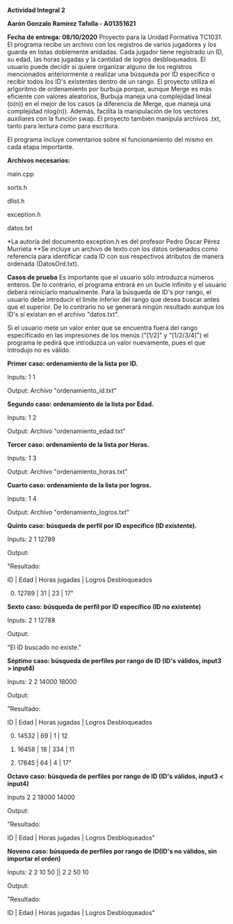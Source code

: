 **Actividad Integral 2**

**Aarón Gonzalo Ramírez Tafolla - A01351621**

**Fecha de entrega: 08/10/2020**
Proyecto para la Unidad Formativa TC1031. El programa recibe un archivo con los registros de varios jugadores y los guarda en listas doblemente anidadas. 
Cada jugador tiene registrado un ID, su edad, las horas jugadas y la cantidad de logros desbloqueados. El usuario puede decidir si quiere organizar alguno de los
registros mencionados anteriormente o realizar una búsqueda por ID específico o recibir todos los ID's existentes dentro de un rango. El proyecto utiliza el arlgoritmo
de ordenamiento por burbuja porque, aunque Merge es más eficiente con valores aleatorios, Burbuja maneja una complejidad lineal (o(n)) en el mejor de los casos
(a diferencia de Merge, que maneja una complejidad nlog(n)). Además, facilita la manipulación de los vectores auxiliares con la función swap. El proyecto también
manipula archivos .txt, tanto para lectura como para escritura.

El programa incluye comentarios sobre el funcionamiento del mismo en cada etapa importante.

**Archivos necesarios:**

main.cpp

sorts.h

dlist.h

exception.h

datos.txt

*La autoría del documento exception.h es del profesor Pedro Óscar Pérez Murrieta
**Se incluye un archivo de texto con los datos ordenados como referencia para identificar cada ID con sus respectivos atributos de manera ordenada (DatosOrd.txt).

**Casos de prueba**
Es importante que el usuario sólo introduzca números enteros. De lo contrario, el programa entrará en un bucle infinito y el usuario deberá reiniciarlo manualmente.
Para la búsqueda de ID's por rango, el usuario debe introducir el límite inferior del rango que desea buscar antes que el superior. De lo contrario no se generará
ningún resultado aunque los ID's sí existan en el archivo "datos.txt".

Si el usuario mete un valor enter que se encuentra fuera del rango especificado en las impresiones de los menús ("[1/2]" y "[1/2/3/4]") el programa le pedirá que
introduzca un valor nuevamente, pues el que introdujo no es válido.

**Primer caso: ordenamiento de la lista por ID.**

Inputs: 1 1

Output: Archivo "ordenamiento_id.txt"


**Segundo caso: ordenamiento de la lista por Edad.**

Inputs: 1 2

Output: Archivo "ordenamiento_edad.txt"


**Tercer caso: ordenamiento de la lista por Horas.**

Inputs: 1 3

Output: Archivo "ordenamiento_horas.txt"


**Cuarto caso: ordenamiento de la lista por logros.**

Inputs: 1 4

Output: Archivo "ordenamiento_logros.txt"


**Quinto caso: búsqueda de perfil por ID específico (ID existente).**

Inputs: 2 1 12789

Output:

"Resultado:

ID | Edad | Horas jugadas | Logros Desbloqueados

0. 12789 | 31 | 23 | 17"

**Sexto caso: búsqueda de perfil por ID específico (ID no existente)**

Inputs: 2 1 12788

Output:

"El ID buscado no existe."


**Séptimo caso: búsqueda de perfiles por rango de ID (ID's válidos, input3 > input4)**

Inputs: 2 2 14000 18000

Output:

"Resultado:

ID | Edad | Horas jugadas | Logros Desbloqueados

0. 14532 | 69 | 1 | 12

1. 16458 | 18 | 334 | 11

2. 17845 | 64 | 4 | 17"

**Octavo caso: búsqueda de perfiles por rango de ID (ID's válidos, input3 < input4)**

Inputs 2 2 18000 14000

Output:

"Resultado:

ID | Edad | Horas jugadas | Logros Desbloqueados"

**Noveno caso: búsqueda de perfiles por rango de ID(ID's no válidos, sin importar el orden)**

Inputs: 2 2 10 50 || 2 2 50 10

Output:

"Resultado:

ID | Edad | Horas jugadas | Logros Desbloqueados"
